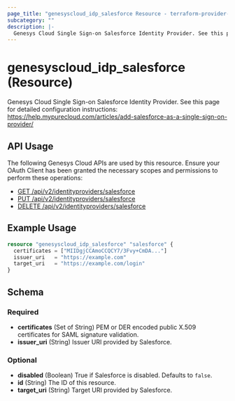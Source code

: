 ```yaml
---
page_title: "genesyscloud_idp_salesforce Resource - terraform-provider-genesyscloud"
subcategory: ""
description: |-
  Genesys Cloud Single Sign-on Salesforce Identity Provider. See this page for detailed configuration instructions: https://help.mypurecloud.com/articles/add-salesforce-as-a-single-sign-on-provider/
---
```

# genesyscloud_idp_salesforce (Resource)

Genesys Cloud Single Sign-on Salesforce Identity Provider. See this page for detailed configuration instructions: https://help.mypurecloud.com/articles/add-salesforce-as-a-single-sign-on-provider/

## API Usage
The following Genesys Cloud APIs are used by this resource. Ensure your OAuth Client has been granted the necessary scopes and permissions to perform these operations:

* [GET /api/v2/identityproviders/salesforce](https://developer.mypurecloud.com/api/rest/v2/identityprovider/#get-api-v2-identityproviders-salesforce)
* [PUT /api/v2/identityproviders/salesforce](https://developer.mypurecloud.com/api/rest/v2/identityprovider/#put-api-v2-identityproviders-salesforce)
* [DELETE /api/v2/identityproviders/salesforce](https://developer.mypurecloud.com/api/rest/v2/identityprovider/#delete-api-v2-identityproviders-salesforce)

## Example Usage

```terraform
resource "genesyscloud_idp_salesforce" "salesforce" {
  certificates = ["MIIDgjCCAmoCCQCY7/3Fvy+CmDA..."]
  issuer_uri   = "https://example.com"
  target_uri   = "https://example.com/login"
}
```

<!-- schema generated by tfplugindocs -->
## Schema

### Required

- **certificates** (Set of String) PEM or DER encoded public X.509 certificates for SAML signature validation.
- **issuer_uri** (String) Issuer URI provided by Salesforce.

### Optional

- **disabled** (Boolean) True if Salesforce is disabled. Defaults to `false`.
- **id** (String) The ID of this resource.
- **target_uri** (String) Target URI provided by Salesforce.

